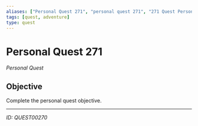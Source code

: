 ```yaml
---
aliases: ["Personal Quest 271", "personal quest 271", "271 Quest Personal"]
tags: [quest, adventure]
type: quest
---
```


# Personal Quest 271

*Personal Quest*

## Objective
Complete the personal quest objective.

---
*ID: QUEST00270*